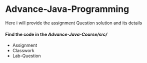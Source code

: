 # Advance-Java-Programming
Here i will provide the assignment Question solution and its details
<h4>Find the code in the <i>Advance-Java-Course/src/</i></h4>
<ul>
	<li>Assignment </li>
	<li>Classwork </li>
	<li>Lab-Question </li>
</ul>
